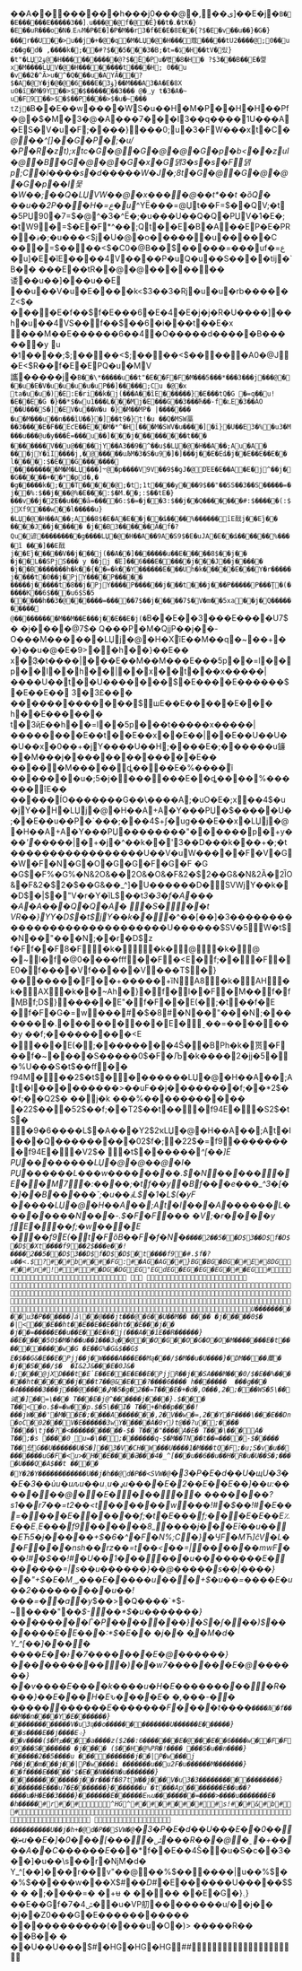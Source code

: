 ��A��������h���j0���@�, ��ى]��E�    j�`B��E�    �����E�����3��]܉u�� �@�@f�@�Ẻ}��t�܅�tK�}�E��uR���o  �N�؍EԉM�P�E�]�P�M��r  3�f�E�E�8E��{?$ �E�v��u��}�G�}���r��U � �>u��j�+�@�q �M�LЏ�@�H���  蔻 �����tU2���   �@;0��uz��g�d�
,   ����k�;�   �#?$ ��5���   3�B;�t=�ڋ�H��tV�맀}� t"�LЏ2ۋ@�H���  ��  �����@?$ �  Ë�Pu�뼋�8 �H�
?$ 3���B��E�롍x�M����LЏV�@�H���  �  ����t���   �H;
0��u	�v��2�^Ã> u�^�Q��� u�AYÃ��?$ �A�@Y�j�@�@�6  ���E�3ۋ}��M��   �A3�A�E�8X
u0�ȋ�M�9Y��>$ �$�������   3���	@�؀y
 t�3�A�~
 u�F9��>$ �$��P����>$ �u�~���
tZj�`B��E�    �w����WS�u��H�M�P��H�H��Pf�@  �$   �M�3�@�A���7� � �I3��q����1 U���A�ES�V�u�F;���   �} ��   �0;u�3�FW���x t�C_�@��^[]� �G�P�;�u/�P�R�z t);xtc�G�@�G�@�@ �G�p�b< ��z uI�@�B�G�@�@ �G�x�G댉3�s�s�F댉p;C�l����s�d�����W� J �;8t�G�@�G�@�@ �G�p��I 뭋�W��; ��Q�LЏVW��@�x���  �@   ��t*��t
�ȍQ�
��u��2P��  �H   �=ع� u_^YË���=@Џ t��F=$ ��QV;�t�5PЏ90�7=$ �@^�3�^Ë�;�u���U��Q�Q�PЏV�1�E�;�tW9�=$ �E�F*^�� ;Qt��E�B�A��EP�E�PR� �؋�;�u���<$ j�U�@�o� ����  �u����   �C	���=$ ����<$ �C0�@B��$����   �=��� uf�=ع� u]�E�ȉE��   ��4   V����P�uQ�u��S��  �؅�tij�`B��
���E��tR��@    �@    �� � ��  ��诿 ��u��]� ��u��E
   ��u��V�u�E� ���k<$ 3��3�Rj�u�u�rb�����Z<$ �
 ���  �E�f��$  f�E���6  �E�4  �E�j�j�R�U���   �]��h   �u��4  VS��  f��$  ��6  �i� ��t� �E�x	��   �M��E������6  ��4   �O�����d�����B�����  �y	u
�ߗ ����;$ ;����<$ ;����<$ ��  ��  �A0�@J�E<$ R��  f�E�EPQ�u�MV讗 �����j�`B��\*�����u��t"�E��F    �F    �M���5  ���*���3���j���@�� �u�E�V�u�u�u�u�uP�   �]����   �;Cu �@�x ta�u�u�)  �E:E�ri��k�j(���A��ȉE������}�E�    ��tQ�G �=q�� u!�E��E�G
�}� �*$�wu1���L� � �Mj�E���G��3���Ћ��-f �؊E�3��ÀO
��U���S�]�EV�u��W�u �}�M��MP�
|�������  �u�M���u��n���ȉU��}�]��t9�} t!�u ��Q�MSW藁��3����E�F��EƈE��E��M�*^�H[�� �M�SWV�u��� �]�ȋ}�U��E3�%   �u3�M���u�� �@u�y���Ѐ=��� u��]� ��j������� ��t���  �� �����V��u@����j Y��A3��9   �^��u$�LЏ�@�H��A��;Au�A�
� �   �jY�ȋI����j,�޲@��� ��uЉM�3�S�u9 �]�]���j��E�Eȡ�j��E��E��E�� l����:$ �E��G  �� �����
   ������� ��M�M�LЏ���]܋@�p����V9V��9$ �ƍJ�@DΈE�E��A�E�j^��j��G�����+��*  �pd�,   �
�g�����k�;�   �T  �����@;�t;1t����y   ���9$ ��"��SS��3��S�����=�j� �%:$ ��j�� �@%�E���:$ �M܅��;:$ ��tE�}� ��v��j�2҈E��u��  �ȃ=��� �6:$ �=�j� �3:$ ��j�� Q���� ���#:$ �����(:$ jXf9��   �w��l�����u}�LЏ�@�H��A��;A��8$ �E�A�E��j��ȡ� ���%������ȋE䣬j��Eࣴj��
� ���J��j�����
�j��B3������ Ã�f�?Qu�谚 ���������g����LЏ�@�H��A��9A�S9$ �E�uЈA�E��ȡ� �����%����ȉ
� ��]��E䣬j��Eࣴj�����   V��j��� j(��A��]�� �����u��E�����8$ ��j��
�j��L��SPjS���
y
 ��jj �Έ]��6���E���   ��j���J��j�����
�j��B�������h�k��{� �=�k��Y������E���U h�k�����E�� � Y�r�����j����t�0��j�PjY���� P���� � �����j�����t�8��j�PjY���� P���� ��j���t���j���   P����� P���Ţ �(�����K��6$ ���u6$ S�5 �����h�   �3�@�� ����=��� ��7$ ��j�����7$ �V�m� �5xa��j�Q���  �� �����
  @ ������� ��M��M��E�    ��j��E��E�    j(�`B��E��3���E����U7$ �
�j����@7$ �	Q���P  �M�Qj j P��j��-O���M�����  �LЏj�@�H�XȉE��M��q�~��+��}��u�@�E�9>�  �h��}��E��
x�3҉�t����|���E��M��M���E���5p��=l��p��l��h��|��x��t���x�����|����U��t�    �U��� ��� �$�E���   �E������$�E��E��	3�3£� ��
� ������������$шE��E��� ��E��  �
h��E�����  �
t�3ҋE��h��=l��5p���t�����x�����|�������  �E��t��E��x��E��|��E��U��U��U��x�0��+�jY����U��H;���   �E�;���   ���u䥥��M���j��� ����������E��
� ����M�����ȡ� ���E� %����ȉ
� ����� �u�;5�j���   ����E��ȡ� ���%������ȋE��
� ���� ÍO�������G��\����A;�uO�E�;x��4$ �u�jY��H�LЏj�@�H��A+A�Y���PЏ�$�����U�;��E��u��P�`���;���4$ +ʃ�ug���E��x�LЏj�@�H��A+A�Y���PЏ��������"� �����p�+у���*' �*����|�+�j�^��k��' 3��D���k���+�;�t�����������������U��V�uW�����F�V�G�W�F�N�G�O�G    �G    �F�G�F �G �G$ �F%�G%�N&2O&��2O&�O&�F&2�$2��G&�N&2Ȁ�2ȈO&�F&2�$2�$��G&��_^]� U������D��ُSVWjY��k��D$�|$�"  V�r�  Y�ȉL$��t*3�3�f�A���   �A�A���Q�Q�A�
�ُ�S   ��ُ�؅�t VR��} YY�D$�t$jY��k���ُ�*^��[��]�3����������������������������U������$SV�5�ُW�t$�N��"  ���N;��r  �D$z	  f�Ff��F8�F�k� �k�@�k�@ �~l�f�@0����fff�     �F�<E�f;��  �F�E0�f����V  f����  �V���T$�}�������F��    +�����+ȉNA8�k�AH�k�AX�k��~Ah�}�f�l��F�M��f�fӍBf;D$}�����E"�f�F��E(�;�t��f�E �f�F�G�=\  w���#�$�8#�N��"  ���N;�������   �.  �����   ����E�ˍ� �  =��  ��  ���y   ��f;���������<E ����E(�;��������4Ŝ��BPh�k�贳 �F��f�~�    ���S�����0$ �F  �Љ�k����2�j j �5��%U���Ѕ�t$��   ff�     �
f94M���2$ �t$��ُ�������LЏ�@�H��A��;At�I��� ������>��uF��j��� ����   � f;��*2$ ��   f;��Q2$ �
� �   j �k
���%� ����������
�22$ ���52$ ��   f;��T2$ ��t��    �f94E��S2$ �t$�
�ُ�9�6����L$�A� �  �Y2$ 2ҡLЏ�@�H��A��;At�I���Q���������02$ f�;�22$ �=  f9�������   �f94E��V2$ �
�ُ�t$������   *^[��]Ë
PЏ��������LЏ�@�@��@�I�
PЏ������L���w��������.$ �N� �����E��M7�:����;�tf��y�Bf���e���_^3�[��]��B�����˘;�u��؋L$�1�L$(�yF
 �����LЏ�@�H��A��;At�I���A ������L���   �����N���-.$ �F�F   ���   �V;�r���   �y   fE���f;�w��   �E ���f9E(�t�FȍB��F�f�N�`����2��5��D$3��D$ f�D$�D$�Xt ����   f9��2$ ���e� �!����2��5��D$3��D$ f�D$�D$�t ����   f9�#.$ f�?
u��<.$  ?#�#b#�#�FG:#�AG�AG�#}BG�BG�BG�#E#8DG#�#n#!###�DG�DGEG"EGdEG�EG�EG�EG�#�EG#            	
  
U������ ����u3�P������]á\��@���jt���@�6� �U��M��
� �  � �
�j�����0$ �	�|  <��  �E� �ht��E��E��E��ht��E�    ��j��
�j��=�����E�    �u��E��E�k�j(���A��ȉE��R������}��E����50$ �M�h�   �u��1���3ɋ��@   ��O�G��O�G�O�O�M���� ���E�t�����  ���� �w�G �E��G%�G&$��G$ 
E�$��G&�E��E�Pj j ��j�W����A���E� �Mą���/$ �M��u�U����}� DM��  ��蘪 �
�j��Ѕ���/$ �	�I&2J&���E�    0J&� �;�� �  @ j XD���t�E̍E��E�  �E�E��E�Pj jR��j��SA���M���0/$ �E��%� �����ht��� � ��j���t7� �@&�E��?����6����
h�������	���ց��  �	�4������3���j���@��� �ډM�5�g�2��=T���E�+�d�,   O���,2�;�   ��   WS�5\��诫 �]��=\���
T���E� j@^����   ��j����}.$ ��  �
T��<�o.$ �=�w� �p.$ �5\��I�
T��+�h��p��׋��!���j W�֋��'  �M��E�;����A����� � �,2�V��w �=,2��Y�F����\���E�    �Dn �оC�02� �� V�E������3w Y�����À�0ʏ)t@��?u� ;���   �
T����\tj��?�<������� ����-$ �
T���"����A�E�
T���\���   A�
T��;�s
����0ˏu=�\��   ;�������q-$ �M��TN ��t��=��� �-$ �����
T��럈G��U������U�S�]��3�V�СH�W���U����1�M���tQ�F;�u;S�v�u���������uG�F�< u>�H��E����Ƌ���4�_^[�� �u��6��u��H�R�u�U��S�;����ًU���Q�A$�� t
����  �Y�2�Y������������U��j�h��@d�    P��<SVW�@`�3�P�E�d�    �U�щU�3��E� 3��ủu�uԉu��u܉u�ډu����E�2��E��E� �]��u:�����  ��@�  �E� �� �   �  �
�������?s1��r7��=t2��<t��  ����w���!#�$��!#�E� �=�  ��  �E����  ��f;�t�E� ��  f;��  �E�E��E؉E��E܉E���  f9��  ����   8_��   ��j���Eȋ��u��  �EЋ5�j�����+$ �6�^�F�N%;C�}  �ӋF�MЋ]ĉV�L��F���nsh��rz��=t��<��   =|  ��   ��  ��mwF���!#�$��!#�U��1�� �   ��  �u��������E���  ����=|  s��u������}��@�����s��|����}� �"+$ �E�M؃���E���   ��u���+$ �u��=����E�u��2��������  �u��!���=�  �a  �y*$ ��>�Q����`*$ -~  ��   ��"��*$ -  ��*$ �u�������}��������Ѓ�P��  ���\  ��}�S  �ʃ���)$ �������E�E���:*$ �E�   �
�j��	�̥ �M�d�
    Y_^[��]� ���
����E�   �ͱ�7������  �E�@������}� ��  ������ ��)  ��w7������  �E�@������}� �v����E����k����u�H�E�������� ��R����}� �E���  H�Eԅ���  �E�
   �,���-�  �	�����������E�������F    ����t����`����Љ�f����M��n� ���Y  �E�   ������}� ������������V�u3ҋ��o�������������U������E�   �����}� �s����E� �j����E܀}� �v����($ �Mܡ� ���a����z($ 2��:6������  �E�@��  �E�   �6����w�΋�F�F    �9���Ѕ�������
�j����
($ ��H�@%PR�!� ���
���Ѕ�u��n����}� �����2��5����u
�� ��������j��|  P�w���j
 P��j��m� ��j��|  P�w����i
 �������u��u2F�u�� ����M�������}� �f����E�����'$ �E�   �N���N�u�������}� ������������j��r���f�87tW��j��� V�u3�3�����������������}� ������E���u7�E�   ������}� ������u̅�t���Ap ��������E��u��?����u�H�E��3����}� ������E�   �����Eԋu��������=����>����u�������E�    �h�����#r#�#     ^HG^#�#�#�#�##s!#�#&#b##   
����������U��j�h+�@d�    P��SVW�@`�3�P�E�d�    �U���E��0���ބ҉u��E�]�ݜ���   �]���0���R���@  �ˍ�    +����A��C������E��*�*f��E��4Ŝ��u�S�c� �3���]�u��\s��r�ǋM�d�
    Y\_^[��]� ��r��  v"��@  ��%$ ����   ��|  u��%$ ��%$ �����   w���X$#�$�D$#�E������U�����$$ �
�	�;���   �=�	�+ʉ
�	����	��E�G�}܉}��E�    �Gf�7�4ݜ��u�VP舠 ��������u/��j��
�j��Z0���G�E�����������	�����������(� ���u�O�)>
 �����R��	��B� �
�	��U��U���$#�HG�HG�HG## 
